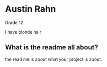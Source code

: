 # Austin Rahn

Grade 12

I have blonde hair

## What is the readme all about?

the read me is about what your project is about.
